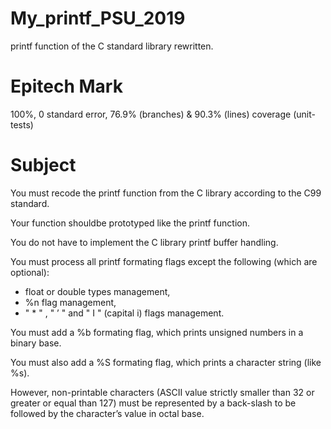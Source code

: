 # My_printf_PSU_2019
printf function of the C standard library rewritten.

# Epitech Mark
100%, 0 standard error, 76.9% (branches) & 90.3% (lines) coverage (unit-tests)

# Subject
You must recode the printf function from the C library according to the C99 standard. 

Your function shouldbe prototyped like the printf function.

You do not have to implement the C library printf buffer handling.

You must process all printf formating flags except the following (which are optional):
* float or double types management,
* %n flag management,
* " * " , " ’ " and " I " (capital i) flags management.

You must add a %b formating flag, which prints unsigned numbers in a binary base.

You must also add a %S formating flag, which prints a character string (like %s). 

However, non-printable characters (ASCII value strictly smaller than 32 or greater or equal than 127) must be represented by a back-slash to be followed by the character’s value in octal base.
